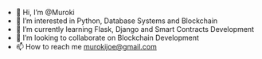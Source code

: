 - 👋 Hi, I’m @Muroki
- 👀 I’m interested in Python, Database Systems and Blockchain
- 🌱 I’m currently learning Flask, Django and Smart Contracts Development
- 💞️ I’m looking to collaborate on Blockchain Development
- 📫 How to reach me murokijoe@gmail.com

<!---
Muroki/Muroki is a ✨ special ✨ repository because its `README.md` (this file) appears on your GitHub profile.
You can click the Preview link to take a look at your changes.
--->

